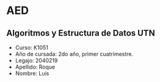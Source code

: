 # AED 
## Algoritmos y Estructura de Datos UTN 
- Curso: K1051 
- Año de cursada: 2do año, primer cuatrimestre. 
- Legajo: 2040219 
- Apellido: Roque 
- Nombre: Luis 
